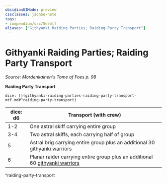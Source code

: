 ```yaml
---
obsidianUIMode: preview
cssclasses: json5e-note
tags:
- compendium/src/5e/mtf
aliases: ["Githyanki Raiding Parties; Raiding Party Transport"]
---
```

# Githyanki Raiding Parties; Raiding Party Transport
*Source: Mordenkainen's Tome of Foes p. 98* 

**Raiding Party Transport**

`dice: [](githyanki-raiding-parties-raiding-party-transport-mtf.md#^raiding-party-transport)`

| dice: d6 | Transport (with crew) |
|----------|-----------------------|
| 1-2 | One astral skiff carrying entire group |
| 3-4 | Two astral skiffs, each carrying half of group |
| 5 | Astral brig carrying entire group plus an additional 30 [githyanki warriors](/2-Mechanics/CLI/bestiary/humanoid/githyanki-warrior.md) |
| 6 | Planar raider carrying entire group plus an additional 60 [githyanki warriors](/2-Mechanics/CLI/bestiary/humanoid/githyanki-warrior.md) |
^raiding-party-transport